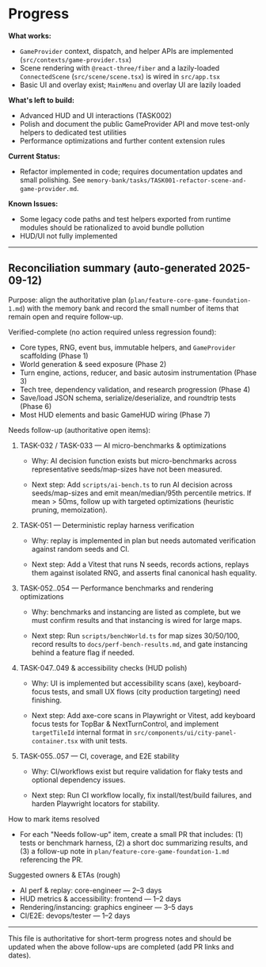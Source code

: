 # Progress

**What works:**

- `GameProvider` context, dispatch, and helper APIs are implemented (`src/contexts/game-provider.tsx`)
- Scene rendering with `@react-three/fiber` and a lazily-loaded `ConnectedScene` (`src/scene/scene.tsx`) is wired in `src/app.tsx`
- Basic UI and overlay exist; `MainMenu` and overlay UI are lazily loaded

**What's left to build:**

- Advanced HUD and UI interactions (TASK002)
- Polish and document the public GameProvider API and move test-only helpers to dedicated test utilities
- Performance optimizations and further content extension rules

**Current Status:**

- Refactor implemented in code; requires documentation updates and small polishing. See `memory-bank/tasks/TASK001-refactor-scene-and-game-provider.md`.

**Known Issues:**

- Some legacy code paths and test helpers exported from runtime modules should be rationalized to avoid bundle pollution
- HUD/UI not fully implemented

---

## Reconciliation summary (auto-generated 2025-09-12)

Purpose: align the authoritative plan (`plan/feature-core-game-foundation-1.md`) with the memory bank and record the small number of items that remain open and require follow-up.

Verified-complete (no action required unless regression found):

- Core types, RNG, event bus, immutable helpers, and `GameProvider` scaffolding (Phase 1)
- World generation & seed exposure (Phase 2)
- Turn engine, actions, reducer, and basic autosim instrumentation (Phase 3)
- Tech tree, dependency validation, and research progression (Phase 4)
- Save/load JSON schema, serialize/deserialize, and roundtrip tests (Phase 6)
- Most HUD elements and basic GameHUD wiring (Phase 7)

Needs follow-up (authoritative open items):

1. TASK-032 / TASK-033 — AI micro-benchmarks & optimizations
   - Why: AI decision function exists but micro-benchmarks across representative seeds/map-sizes have not been measured.

   - Next step: Add `scripts/ai-bench.ts` to run AI decision across seeds/map-sizes and emit mean/median/95th percentile metrics. If mean > 50ms, follow up with targeted optimizations (heuristic pruning, memoization).

2. TASK-051 — Deterministic replay harness verification
   - Why: replay is implemented in plan but needs automated verification against random seeds and CI.

   - Next step: Add a Vitest that runs N seeds, records actions, replays them against isolated RNG, and asserts final canonical hash equality.

3. TASK-052..054 — Performance benchmarks and rendering optimizations
   - Why: benchmarks and instancing are listed as complete, but we must confirm results and that instancing is wired for large maps.

   - Next step: Run `scripts/benchWorld.ts` for map sizes 30/50/100, record results to `docs/perf-bench-results.md`, and gate instancing behind a feature flag if needed.

4. TASK-047..049 & accessibility checks (HUD polish)
   - Why: UI is implemented but accessibility scans (axe), keyboard-focus tests, and small UX flows (city production targeting) need finishing.

   - Next step: Add axe-core scans in Playwright or Vitest, add keyboard focus tests for TopBar & NextTurnControl, and implement `targetTileId` internal format in `src/components/ui/city-panel-container.tsx` with unit tests.

5. TASK-055..057 — CI, coverage, and E2E stability
   - Why: CI/workflows exist but require validation for flaky tests and optional dependency issues.

   - Next step: Run CI workflow locally, fix install/test/build failures, and harden Playwright locators for stability.

How to mark items resolved

- For each "Needs follow-up" item, create a small PR that includes: (1) tests or benchmark harness, (2) a short doc summarizing results, and (3) a follow-up note in `plan/feature-core-game-foundation-1.md` referencing the PR.

Suggested owners & ETAs (rough)

- AI perf & replay: core-engineer — 2–3 days
- HUD metrics & accessibility: frontend — 1–2 days
- Rendering/instancing: graphics engineer — 3–5 days
- CI/E2E: devops/tester — 1–2 days

---

This file is authoritative for short-term progress notes and should be updated when the above follow-ups are completed (add PR links and dates).
